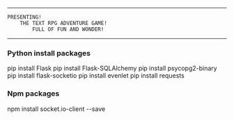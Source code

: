 ---------------------------------------------------
    PRESENTING!
        THE TEXT RPG ADVENTURE GAME!
            FULL OF FUN AND WONDER!
----------------------------------------------------
### Python install packages 

pip install Flask
pip install Flask-SQLAlchemy
pip install psycopg2-binary
pip install flask-socketio
pip install evenlet
pip install requests

### Npm packages 

npm install socket.io-client --save                                                                                                                                                                   
